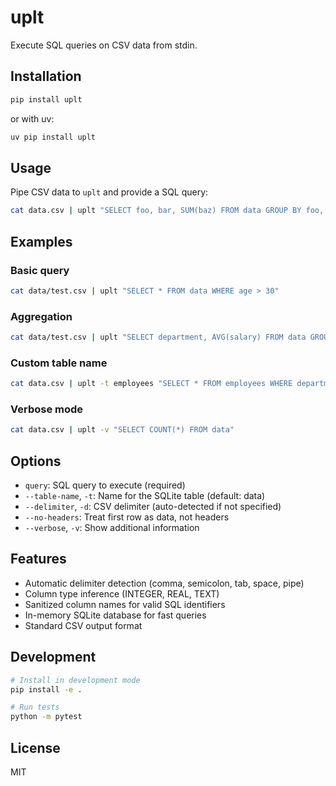 # uplt

Execute SQL queries on CSV data from stdin.

## Installation

```bash
pip install uplt
```

or with uv:

```bash
uv pip install uplt
```

## Usage

Pipe CSV data to `uplt` and provide a SQL query:

```bash
cat data.csv | uplt "SELECT foo, bar, SUM(baz) FROM data GROUP BY foo, bar"
```

## Examples

### Basic query
```bash
cat data/test.csv | uplt "SELECT * FROM data WHERE age > 30"
```

### Aggregation
```bash
cat data/test.csv | uplt "SELECT department, AVG(salary) FROM data GROUP BY department"
```

### Custom table name
```bash
cat data.csv | uplt -t employees "SELECT * FROM employees WHERE department = 'Engineering'"
```

### Verbose mode
```bash
cat data.csv | uplt -v "SELECT COUNT(*) FROM data"
```

## Options

- `query`: SQL query to execute (required)
- `--table-name`, `-t`: Name for the SQLite table (default: data)
- `--delimiter`, `-d`: CSV delimiter (auto-detected if not specified)
- `--no-headers`: Treat first row as data, not headers
- `--verbose`, `-v`: Show additional information

## Features

- Automatic delimiter detection (comma, semicolon, tab, space, pipe)
- Column type inference (INTEGER, REAL, TEXT)
- Sanitized column names for valid SQL identifiers
- In-memory SQLite database for fast queries
- Standard CSV output format

## Development

```bash
# Install in development mode
pip install -e .

# Run tests
python -m pytest
```

## License

MIT